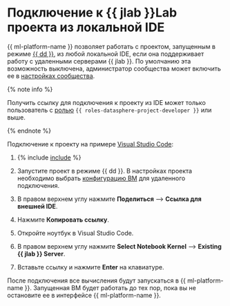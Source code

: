 # Подключение к {{ jlab }}Lab проекта из локальной IDE

{{ ml-platform-name }} позволяет работать с проектом, запущенным в режиме [{{ dd }}](../../concepts/project.md#dedicated), из любой локальной IDE, если она поддерживает работу с удаленными серверами {{ jlab }}. По умолчанию эта возможность выключена, администратор сообщества может включить ее в [настройках сообщества](../community/manage-community-config.md).

{% note info %}

Получить ссылку для подключения к проекту из IDE может только пользователь с [ролью](../../security/index.md#roles-list) `{{ roles-datasphere-project-developer }}` или выше.

{% endnote %}

Подключение к проекту на примере [Visual Studio Code](https://code.visualstudio.com/):

1. {% include [include](../../../_includes/datasphere/ui-find-project.md) %}

1. Запустите проект в режиме {{ dd }}. В настройках проекта необходимо выбрать [конфигурацию ВМ](../../concepts/configurations.md) для удаленного подключения.

1. В правом верхнем углу нажмите **Поделиться** ⟶ **Ссылка для внешней IDE**.

1. Нажмите **Копировать ссылку**.

1. Откройте ноутбук в Visual Studio Code.

1. В правом верхнем углу нажмите **Select Notebook Kernel** ⟶ **Existing {{ jlab }} Server**.

1. Вставьте ссылку и нажмите **Enter** на клавиатуре. 

После подключения все вычисления будут запускаться в {{ ml-platform-name }}. Запущенная ВМ будет работать до тех пор, пока вы не остановите ее в интерфейсе {{ ml-platform-name }}.
